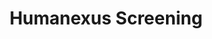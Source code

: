 ---
dateStart: 2015-06-26
dateEnd: 2015-06-28
title: "Humanexus Screening"
venue: "IndiEarth Animation Film Festival, Goethe-Institut Chennai"
organizer: Ying-Fang Shen
credit:
city: Chennai
state:
country: India
pdfLink:
venueImages:
---
